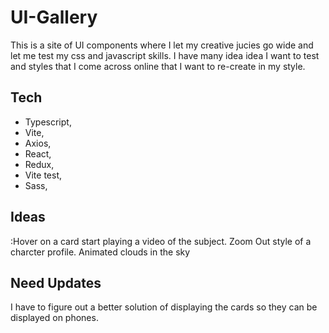 # UI-Gallery

This is a site of UI components where I let my creative jucies go wide and let me test my css and javascript skills. I have many idea idea I want to test and styles that I come across online that I want to re-create in my style.

## Tech
- Typescript, 
- Vite, 
- Axios, 
- React, 
- Redux, 
- Vite test, 
- Sass, 

## Ideas
:Hover on a card start playing a video of the subject.
Zoom Out style of a charcter profile.
Animated clouds in the sky

## Need Updates

I have to figure out a better solution of displaying the cards so they can be displayed on phones.
